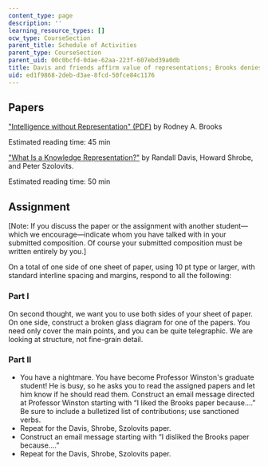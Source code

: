 ```yaml
---
content_type: page
description: ''
learning_resource_types: []
ocw_type: CourseSection
parent_title: Schedule of Activities
parent_type: CourseSection
parent_uid: 00c0bcfd-0dae-62aa-223f-607ebd39a0db
title: Davis and friends affirm value of representations; Brooks denies value of representations
uid: ed1f9868-2deb-d3ae-8fcd-50fce84c1176
---
```


Papers
------

["Intelligence without Representation" (PDF)](https://people.csail.mit.edu/brooks/papers/representation.pdf) by Rodney A. Brooks

Estimated reading time: 45 min

["What Is a Knowledge Representation?"](https://groups.csail.mit.edu/medg/ftp/psz/k-rep.html) by Randall Davis, Howard Shrobe, and Peter Szolovits.

Estimated reading time: 50 min

Assignment
----------

\[Note: If you discuss the paper or the assignment with another student—which we encourage—indicate whom you have talked with in your submitted composition. Of course your submitted composition must be written entirely by you.\]

On a total of one side of one sheet of paper, using 10 pt type or larger, with standard interline spacing and margins, respond to all the following:

### Part I

On second thought, we want you to use both sides of your sheet of paper. On one side, construct a broken glass diagram for one of the papers. You need only cover the main points, and you can be quite telegraphic. We are looking at structure, not fine-grain detail.

### Part II

*   You have a nightmare. You have become Professor Winston's graduate student! He is busy, so he asks you to read the assigned papers and let him know if he should read them. Construct an email message directed at Professor Winston starting with “I liked the Brooks paper because....” Be sure to include a bulletized list of contributions; use sanctioned verbs.
*   Repeat for the Davis, Shrobe, Szolovits paper.
*   Construct an email message starting with “I disliked the Brooks paper because....”
*   Repeat for the Davis, Shrobe, Szolovits paper.